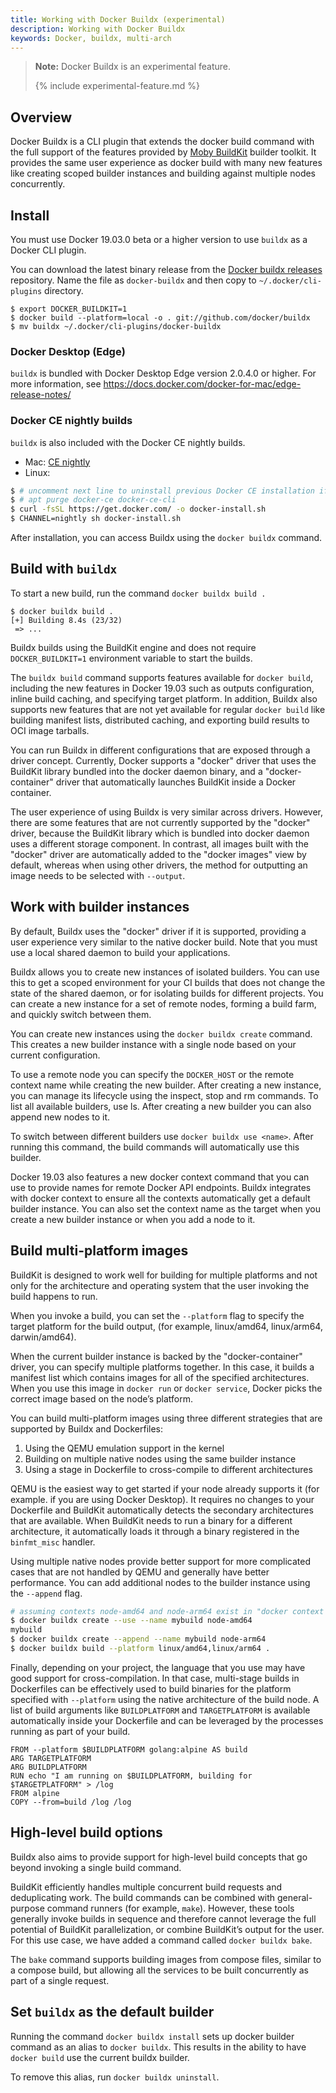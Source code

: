 ```yaml
---
title: Working with Docker Buildx (experimental)
description: Working with Docker Buildx
keywords: Docker, buildx, multi-arch
---
```


> **Note:** Docker Buildx is an experimental feature.
>
> {% include experimental-feature.md %}

## Overview

Docker Buildx is a CLI plugin that extends the docker build command with the full support of the features provided by [Moby BuildKit](https://github.com/moby/buildkit) builder toolkit. It provides the same user experience as docker build with many new features like creating scoped builder instances and building against multiple nodes concurrently.

## Install

You must use Docker 19.03.0 beta or a higher version to use `buildx` as a Docker CLI plugin.

You can download the latest binary release from the [Docker buildx releases](https://github.com/docker/buildx/releases/latest) repository. Name the file as `docker-buildx` and then copy  to `~/.docker/cli-plugins` directory.

```
$ export DOCKER_BUILDKIT=1
$ docker build --platform=local -o . git://github.com/docker/buildx
$ mv buildx ~/.docker/cli-plugins/docker-buildx
```

### Docker Desktop (Edge)

`buildx` is bundled with Docker Desktop Edge version 2.0.4.0 or higher. For more information, see https://docs.docker.com/docker-for-mac/edge-release-notes/

### Docker CE nightly builds

`buildx` is also included with the Docker CE nightly builds.

- Mac: [CE nightly](https://download.docker.com/mac/static/nightly/)
- Linux:

```bash
$ # uncomment next line to uninstall previous Docker CE installation if present
$ # apt purge docker-ce docker-ce-cli
$ curl -fsSL https://get.docker.com/ -o docker-install.sh
$ CHANNEL=nightly sh docker-install.sh
```

After installation, you can access Buildx using the `docker buildx` command.

## Build with `buildx`

To start a new build, run the command `docker buildx build .`

```
$ docker buildx build .
[+] Building 8.4s (23/32)
 => ...
 ```

Buildx builds using the BuildKit engine and does not require `DOCKER_BUILDKIT=1` environment variable to start the builds.

The `buildx build` command supports features available for `docker build`, including the new features in Docker 19.03 such as outputs configuration, inline build caching, and specifying target platform. In addition, Buildx also supports new features that are not yet available for regular `docker build` like building manifest lists, distributed caching, and exporting build results to OCI image tarballs.

You can run Buildx in different configurations that are exposed through a driver concept. Currently, Docker supports a "docker" driver that uses the BuildKit library bundled into the docker daemon binary, and a "docker-container" driver that automatically launches BuildKit inside a Docker container.

The user experience of using Buildx is very similar across drivers. However, there are some features that are not currently supported by the "docker" driver, because the BuildKit library which is bundled into docker daemon uses a different storage component. In contrast, all images built with the "docker" driver are automatically added to the "docker images" view by default, whereas when using other drivers, the method for outputting an image needs to be selected with `--output`.

## Work with builder instances

By default, Buildx uses the "docker" driver if it is supported, providing a user experience very similar to the native docker build. Note that you must use a local shared daemon to build your applications.

Buildx allows you to create new instances of isolated builders. You can use this to get a scoped environment for your CI builds that does not change the state of the shared daemon, or for isolating builds for different projects. You can create a new instance for a set of remote nodes, forming a build farm, and quickly switch between them.

You can create new instances using the `docker buildx create` command. This creates a new builder instance with a single node based on your current configuration.

To use a remote node you can specify the `DOCKER_HOST` or the remote context name while creating the new builder. After creating a new instance, you can manage its lifecycle using the inspect, stop and rm commands. To list all available builders, use ls. After creating a new builder you can also append new nodes to it.

To switch between different builders use `docker buildx use <name>`. After running this command, the build commands will automatically use this builder.

Docker 19.03 also features a new docker context command that you can use to provide names for remote Docker API endpoints. Buildx integrates with docker context to ensure all the contexts automatically get a default builder instance. You can also set the context name as the target when you  create a new builder instance or when you add a node to it.

## Build multi-platform images

BuildKit is designed to work well for building for multiple platforms and not only for the architecture and operating system that the user invoking the build happens to run.

When you invoke a build, you can set the `--platform` flag to specify the target platform for the build output, (for example, linux/amd64, linux/arm64, darwin/amd64).

When the current builder instance is backed by the "docker-container" driver, you can specify multiple platforms together. In this case, it builds a manifest list which contains images for all of the specified architectures. When you use this image in `docker run` or `docker service`, Docker picks the correct image based on the node’s platform.

You can build multi-platform images using three different strategies that are supported by Buildx and Dockerfiles:

1. Using the QEMU emulation support in the kernel
2. Building on multiple native nodes using the same builder instance
3. Using a stage in Dockerfile to cross-compile to different architectures

QEMU is the easiest way to get started if your node already supports it (for example. if you are using Docker Desktop). It requires no changes to your Dockerfile and BuildKit automatically detects the secondary architectures that are available. When BuildKit needs to run a binary for a different architecture, it automatically loads it through a binary registered in the `binfmt_misc` handler.

Using multiple native nodes provide better support for more complicated cases that are not handled by QEMU and generally have better performance. You can add additional nodes to the builder instance using the `--append` flag.

```bash
# assuming contexts node-amd64 and node-arm64 exist in "docker context ls"
$ docker buildx create --use --name mybuild node-amd64
mybuild
$ docker buildx create --append --name mybuild node-arm64
$ docker buildx build --platform linux/amd64,linux/arm64 .
```

Finally, depending on your project, the language that you use may have good support for cross-compilation. In that case, multi-stage builds in Dockerfiles can be effectively used to build binaries for the platform specified with `--platform` using the native architecture of the build node. A list of build arguments like `BUILDPLATFORM` and `TARGETPLATFORM` is available automatically inside your Dockerfile and can be leveraged by the processes running as part of your build.

```
FROM --platform $BUILDPLATFORM golang:alpine AS build
ARG TARGETPLATFORM
ARG BUILDPLATFORM
RUN echo "I am running on $BUILDPLATFORM, building for $TARGETPLATFORM" > /log
FROM alpine
COPY --from=build /log /log
```

## High-level build options

Buildx also aims to provide support for high-level build concepts that go beyond invoking a single build command.

BuildKit efficiently handles multiple concurrent build requests and deduplicating work. The build commands can be combined with general-purpose command runners (for example, `make`). However, these tools generally invoke builds in sequence and therefore cannot leverage the full potential of BuildKit parallelization, or combine BuildKit’s output for the user. For this use case, we have added a command called `docker buildx bake`.

The `bake` command supports building images from compose files, similar to a compose build, but allowing all the services to be built concurrently as part of a single request.

## Set `buildx` as the default builder

Running the command `docker buildx install` sets up docker builder command as an alias to `docker buildx`. This results in the ability to have `docker build` use the current buildx builder.

To remove this alias, run `docker buildx uninstall`.
